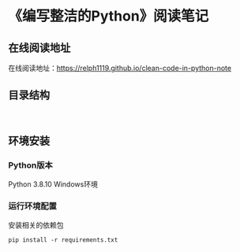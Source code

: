# 《编写整洁的Python》阅读笔记

## 在线阅读地址
在线阅读地址：https://relph1119.github.io/clean-code-in-python-note

## 目录结构
<pre>

</pre>

## 环境安装
### Python版本
Python 3.8.10 Windows环境

### 运行环境配置
安装相关的依赖包
```shell
pip install -r requirements.txt
```
